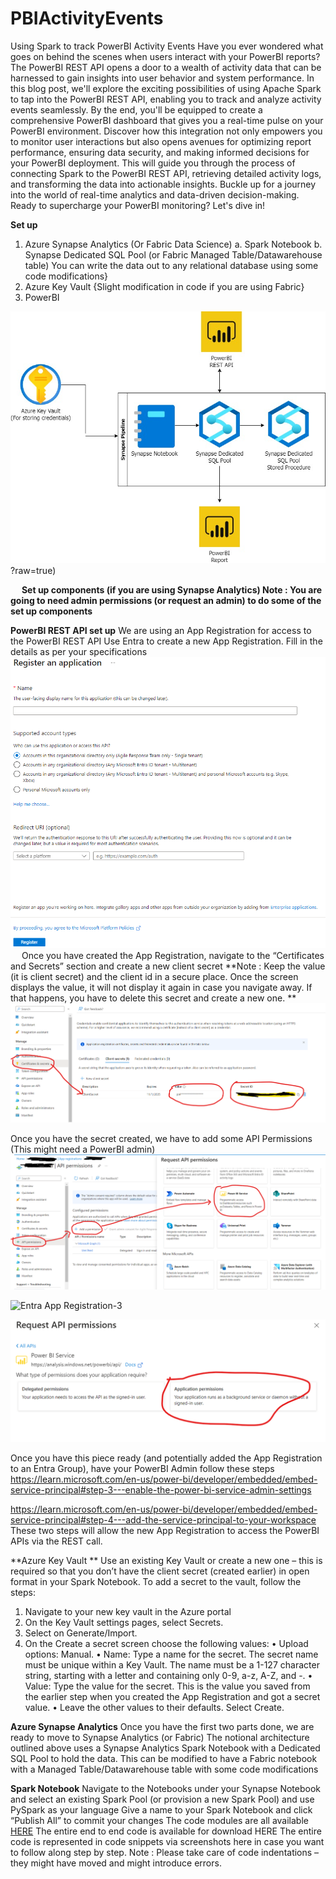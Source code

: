 # PBIActivityEvents
Using Spark to track PowerBI Activity Events
Have you ever wondered what goes on behind the scenes when users interact with your PowerBI reports? The PowerBI REST API opens a door to a wealth of activity data that can be harnessed to gain insights into user behavior and system performance.
In this blog post, we'll explore the exciting possibilities of using Apache Spark to tap into the PowerBI REST API, enabling you to track and analyze activity events seamlessly. By the end, you'll be equipped to create a comprehensive PowerBI dashboard that gives you a real-time pulse on your PowerBI environment.
Discover how this integration not only empowers you to monitor user interactions but also opens avenues for optimizing report performance, ensuring data security, and making informed decisions for your PowerBI deployment.
This will guide you through the process of connecting Spark to the PowerBI REST API, retrieving detailed activity logs, and transforming the data into actionable insights. Buckle up for a journey into the world of real-time analytics and data-driven decision-making.
Ready to supercharge your PowerBI monitoring? Let's dive in!

**Set up**
1.	Azure Synapse Analytics (Or Fabric Data Science)
a.	Spark Notebook
b.	Synapse Dedicated SQL Pool (or Fabric Managed Table/Datawarehouse table) You can write the data out to any relational database using some code modifications}
2.	Azure Key Vault {Slight modification in code if you are using Fabric}
3.	PowerBI 

![Notional Architecture](https://github.com/ujvalgandhi1/PBIActivityEvents/blob/main/images/PBIRESTNotionalArchitecture.jpg)?raw=true)

 
**Set up components (if you are using Synapse Analytics)
Note : You are going to need admin permissions (or request an admin) to do some of the set up components**

**PowerBI REST API set up**
We are using an App Registration for access to the PowerBI REST API
Use Entra to create a new App Registration. Fill in the details as per your specifications
![Entra App Registration](https://github.com/ujvalgandhi1/PBIActivityEvents/blob/main/images/0_AppRegistration.png?raw=true)
 
Once you have created the App Registration, navigate to the “Certificates and Secrets” section and create a new client secret
**Note : Keep the value (it is client secret) and the client id in a secure place. Once the screen displays the value, it will not display it again in case you navigate away. If that happens, you have to delete this secret and create a new one. **
![Client Secret](https://github.com/ujvalgandhi1/PBIActivityEvents/blob/main/images/1_AppRegistrationSecret.png)

Once you have the secret created, we have to add some API Permissions (This might need a PowerBI admin)
![Base API Permissions](https://github.com/ujvalgandhi1/PBIActivityEvents/blob/main/images/2_AppRegistrationAPIPermissions.png)

![Entra App Registration-3](https://github.com/ujvalgandhi1/PBIActivityEvents/blob/main/images/3_AppRegistration.png?raw=true)

![API App Registration](https://github.com/ujvalgandhi1/PBIActivityEvents/blob/main/images/3_AppRegistrationAPIPermissions_1.png)
 
Once you have this piece ready (and potentially added the App Registration to an Entra Group), have your PowerBI Admin follow these steps
https://learn.microsoft.com/en-us/power-bi/developer/embedded/embed-service-principal#step-3---enable-the-power-bi-service-admin-settings

https://learn.microsoft.com/en-us/power-bi/developer/embedded/embed-service-principal#step-4---add-the-service-principal-to-your-workspace
These two steps will allow the new App Registration to access the PowerBI APIs via the REST call. 

**Azure Key Vault **
Use an existing Key Vault or create a new one – this is required so that you don’t have the client secret (created earlier) in open format in your Spark Notebook.
To add a secret to the vault, follow the steps:
1.	Navigate to your new key vault in the Azure portal
2.	On the Key Vault settings pages, select Secrets.
3.	Select on Generate/Import.
4.	On the Create a secret screen choose the following values:
•	Upload options: Manual.
•	Name: Type a name for the secret. The secret name must be unique within a Key Vault. The name must be a 1-127 character string, starting with a letter and containing only 0-9, a-z, A-Z, and -. 
•	Value: Type the value for the secret. This is the value you saved from the earlier step when you created the App Registration and got a secret value.
•	Leave the other values to their defaults. Select Create.

**Azure Synapse Analytics**
Once you have the first two parts done, we are ready to move to Synapse Analytics (or Fabric)
The notional architecture outlined above uses a Synapse Analytics Spark Notebook with a Dedicated SQL Pool to hold the data. This can be modified to have a Fabric notebook with a Managed Table/Datawarehouse table with some code modifications

 
**Spark Notebook**
Navigate to the Notebooks under your Synapse Notebook and select an existing Spark Pool (or provision a new Spark Pool) and use PySpark as your language
Give a name to your Spark Notebook and click “Publish All” to commit your changes
The code modules are all available [HERE]([url](https://github.com/ujvalgandhi1/PBIActivityEvents/tree/main/pythoncode))
The entire end to end code is available for download HERE
The entire code is represented in code snippets via screenshots here in case you want to follow along step by step. 
Note : Please take care of code indentations – they might have moved and might introduce errors. 
